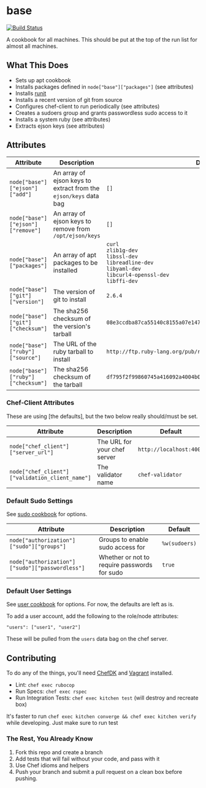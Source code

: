 # base

[![Build Status](https://travis-ci.org/sweeperio/chef-base.svg?branch=master)](https://travis-ci.org/sweeperio/chef-base)

A cookbook for all machines. This should be put at the top of the run list for almost all machines.

## What This Does

* Sets up apt cookbook
* Installs packages defined in `node["base"]["packages"]` (see attributes)
* Installs [runit]
* Installs a recent version of git from source
* Configures chef-client to run periodically (see attributes)
* Creates a sudoers group and grants passwordless sudo access to it
* Installs a system ruby (see attributes)
* Extracts ejson keys (see attributes)

[runit]: http://smarden.org/runit/

## Attributes

Attribute|Description|Default
---------|-----------|-------
`node["base"]["ejson"]["add"]` | An array of ejson keys to extract from the `ejson/keys` data bag | `[]`
`node["base"]["ejson"]["remove"]` | An array of ejson keys to remove from `/opt/ejson/keys` | `[]`
`node["base"]["packages"]` | An array of apt packages to be installed | `curl`<br>`zlib1g-dev`<br>`libssl-dev`<br>`libreadline-dev`<br>`libyaml-dev`<br>`libcurl4-openssl-dev`<br>`libffi-dev`
`node["base"]["git"]["version"]` | The version of git to install | `2.6.4`
`node["base"]["git"]["checksum"]` | The sha256 checksum of the version's tarball | `08e3ccdba87ca55140c8155a07e147f6c1cdd7b574690e960763b18474fd05ed`
`node["base"]["ruby"]["source"]` | The URL of the ruby tarball to install | `http://ftp.ruby-lang.org/pub/ruby/2.2/ruby-2.2.3.tar.gz`
`node["base"]["ruby"]["checksum"]` | The sha256 checksum of the tarball | `df795f2f99860745a416092a4004b016ccf77e8b82dec956b120f18bdc71edce`


### Chef-Client Attributes

These are using [the defaults], but the two below really should/must be set.

Attribute|Description|Default
---------|-----------|-------
`node["chef_client"]["server_url"]` | The URL for your chef server | `http://localhost:4000`
`node["chef_client"]["validation_client_name"]` | The validator name | `chef-validator`

[defaults]: https://github.com/cookbooks/chef-client

### Default Sudo Settings

See [sudo cookbook] for options.

Attribute|Description|Default
---------|-----------|-------
`node["authorization"]["sudo"]["groups"]` | Groups to enable sudo access for | `%w(sudoers)`
`node["authorization"]["sudo"]["passwordless"]` | Whether or not to require passwords for sudo | `true`

[sudo cookbook]: https://github.com/chef-cookbooks/sudo

### Default User Settings

See [user cookbook] for options. For now, the defaults are left as is.

To add a user account, add the following to the role/node attributes:

`"users": ["user1", "user2"]`

These will be pulled from the `users` data bag on the chef server.

[user cookbook]: https://github.com/fnichol/chef-user

## Contributing

To do any of the things, you'll need [ChefDK] and [Vagrant] installed.

* Lint: `chef exec rubocop`
* Run Specs: `chef exec rspec`
* Run Integration Tests: `chef exec kitchen test` (will destroy and recreate box)

It's faster to run `chef exec kitchen converge && chef exec kitchen verify` while developing. Just make sure to run test

### The Rest, You Already Know

1. Fork this repo and create a branch
1. Add tests that will fail without your code, and pass with it
1. Use Chef idioms and helpers
1. Push your branch and submit a pull request
on a clean box before pushing.

[ChefDK]: https://downloads.chef.io/chef-dk/
[Vagrant]: https://www.vagrantup.com/
